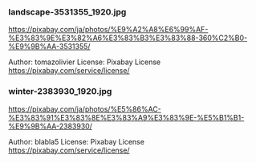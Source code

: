 ### landscape-3531355_1920.jpg

https://pixabay.com/ja/photos/%E9%A2%A8%E6%99%AF-%E3%83%9E%E3%82%A6%E3%83%B3%E3%83%88-360%C2%B0-%E9%9B%AA-3531355/

Author: tomazolivier
License: Pixabay License https://pixabay.com/service/license/

### winter-2383930_1920.jpg

https://pixabay.com/ja/photos/%E5%86%AC-%E3%83%91%E3%83%8E%E3%83%A9%E3%83%9E-%E5%B1%B1-%E9%9B%AA-2383930/

Author: blabla5
License: Pixabay License https://pixabay.com/service/license/

